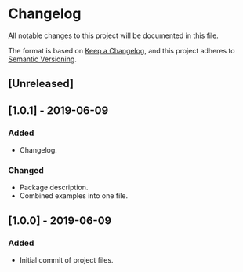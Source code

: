 # Changelog
All notable changes to this project will be documented in this file.

The format is based on [Keep a Changelog](https://keepachangelog.com/en/1.0.0/),
and this project adheres to [Semantic Versioning](https://semver.org/spec/v2.0.0.html).

## [Unreleased]

## [1.0.1] - 2019-06-09

### Added
- Changelog.

### Changed
- Package description.
- Combined examples into one file.


## [1.0.0] - 2019-06-09

### Added
- Initial commit of project files.
